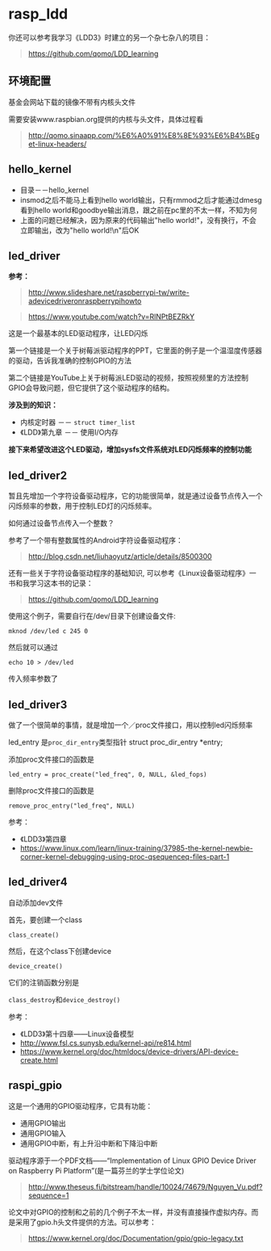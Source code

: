 # rasp_ldd

你还可以参考我学习《LDD3》时建立的另一个杂七杂八的项目：
> https://github.com/qomo/LDD_learning

## 环境配置
基金会网站下载的镜像不带有内核头文件

需要安装www.raspbian.org提供的内核与头文件，具体过程看
> http://qomo.sinaapp.com/%E6%A0%91%E8%8E%93%E6%B4%BEget-linux-headers/

## hello_kernel
- 目录－－hello_kernel
- insmod之后不能马上看到hello world输出，只有rmmod之后才能通过dmesg看到hello world和goodbye输出消息，跟之前在pc里的不太一样，不知为何
- 上面的问题已经解决，因为原来的代码输出"hello world!"，没有换行，不会立即输出，改为"hello world!\n"后OK

## led_driver
**参考：**

> http://www.slideshare.net/raspberrypi-tw/write-adevicedriveronraspberrypihowto

> https://www.youtube.com/watch?v=RlNPtBEZRkY

这是一个最基本的LED驱动程序，让LED闪烁

第一个链接是一个关于树莓派驱动程序的PPT，它里面的例子是一个温湿度传感器的驱动，告诉我准确的控制GPIO的方法

第二个链接是YouTube上关于树莓派LED驱动的视频，按照视频里的方法控制GPIO会导致问题，但它提供了这个驱动程序的结构。

**涉及到的知识：**
- 内核定时器 －－ `struct timer_list`
- 《LDD》第九章 －－ 使用I/O内存

**接下来希望改进这个LED驱动，增加sysfs文件系统对LED闪烁频率的控制功能**


## led_driver2
暂且先增加一个字符设备驱动程序，它的功能很简单，就是通过设备节点传入一个闪烁频率的参数，用于控制LED灯的闪烁频率。

如何通过设备节点传入一个整数？

参考了一个带有整数属性的Android字符设备驱动程序：
> http://blog.csdn.net/liuhaoyutz/article/details/8500300

还有一些关于字符设备驱动程序的基础知识,
可以参考《Linux设备驱动程序》一书和我学习这本书的记录：
> https://github.com/qomo/LDD_learning

使用这个例子，需要自行在/dev/目录下创建设备文件:

`mknod /dev/led c 245 0`

然后就可以通过

`echo 10 > /dev/led`

传入频率参数了


## led_driver3
做了一个很简单的事情，就是增加一个／proc文件接口，用以控制led闪烁频率

led_entry 是`proc_dir_entry`类型指针
struct proc_dir_entry *entry;

添加proc文件接口的函数是

`led_entry = proc_create("led_freq", 0, NULL, &led_fops)`

删除proc文件接口的函数是

`remove_proc_entry("led_freq", NULL)`

参考：
- 《LDD3》第四章
- https://www.linux.com/learn/linux-training/37985-the-kernel-newbie-corner-kernel-debugging-using-proc-qsequenceq-files-part-1

## led_driver4
自动添加dev文件

首先，要创建一个class

`class_create()`

然后，在这个class下创建device

`device_create()`

它们的注销函数分别是

`class_destroy`和`device_destroy()`

参考：
- 《LDD3》第十四章——Linux设备模型
- http://www.fsl.cs.sunysb.edu/kernel-api/re814.html
- https://www.kernel.org/doc/htmldocs/device-drivers/API-device-create.html


## raspi_gpio
这是一个通用的GPIO驱动程序，它具有功能：
- 通用GPIO输出
- 通用GPIO输入
- 通用GPIO中断，有上升沿中断和下降沿中断

驱动程序源于一个PDF文档——“Implementation of Linux GPIO Device Driver on Raspberry Pi Platform”(是一篇芬兰的学士学位论文)
> http://www.theseus.fi/bitstream/handle/10024/74679/Nguyen_Vu.pdf?sequence=1

论文中对GPIO的控制和之前的几个例子不太一样，并没有直接操作虚拟内存。而是采用了gpio.h头文件提供的方法。可以参考：
> https://www.kernel.org/doc/Documentation/gpio/gpio-legacy.txt
